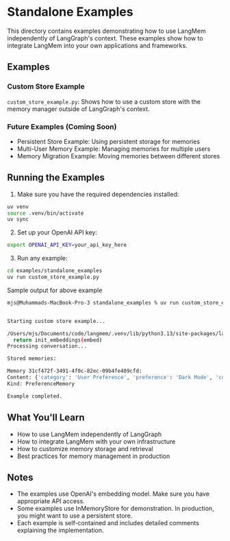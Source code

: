 # Standalone Examples

This directory contains examples demonstrating how to use LangMem independently of LangGraph's context. These examples show how to integrate LangMem into your own applications and frameworks.

## Examples

### Custom Store Example

`custom_store_example.py`: Shows how to use a custom store with the memory manager outside of LangGraph's context.

### Future Examples (Coming Soon)

- Persistent Store Example: Using persistent storage for memories
- Multi-User Memory Example: Managing memories for multiple users
- Memory Migration Example: Moving memories between different stores

## Running the Examples

1. Make sure you have the required dependencies installed:

```bash
uv venv
source .venv/bin/activate
uv sync
```

2. Set up your OpenAI API key:

```bash
export OPENAI_API_KEY=your_api_key_here
```

3. Run any example:

```bash
cd examples/standalone_examples
uv run custom_store_example.py
```

Sample output for above example
```bash
mjs@Muhammads-MacBook-Pro-3 standalone_examples % uv run custom_store_example.py


Starting custom store example...

/Users/mjs/Documents/code/langmem/.venv/lib/python3.13/site-packages/langgraph/store/base/embed.py:95: LangChainBetaWarning: The function `init_embeddings` is in beta. It is actively being worked on, so the API may change.
  return init_embeddings(embed)
Processing conversation...

Stored memories:

Memory 31cf472f-3491-4f0c-82ec-09b4fe409cfd:
Content: {'category': 'User Preference', 'preference': 'Dark Mode', 'context': 'User prefers dark mode in all applications.'}
Kind: PreferenceMemory

Example completed.
```

## What You'll Learn

- How to use LangMem independently of LangGraph
- How to integrate LangMem with your own infrastructure
- How to customize memory storage and retrieval
- Best practices for memory management in production

## Notes

- The examples use OpenAI's embedding model. Make sure you have appropriate API access.
- Some examples use InMemoryStore for demonstration. In production, you might want to use a persistent store.
- Each example is self-contained and includes detailed comments explaining the implementation.
